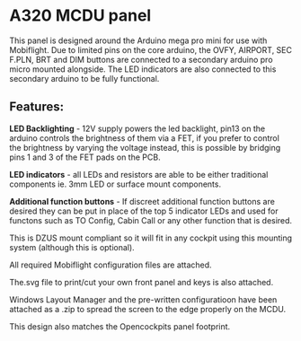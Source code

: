 # A320 MCDU panel

This panel is designed around the Arduino mega pro mini for 
use with Mobiflight. Due to limited pins on the core arduino, 
the OVFY, AIRPORT, SEC F.PLN, BRT and DIM buttons are 
connected to a secondary arduino pro micro mounted alongside.
The LED indicators are also connected to this secondary arduino
to be fully functional.

## Features:

**LED Backlighting** - 12V supply powers the led backlight, 
pin13 on the arduino controls the brightness of them via 
a FET, if you prefer to control the brightness by varying 
the voltage instead, this is possible by bridging pins 1 
and 3 of the FET pads on the PCB.

**LED indicators** - all LEDs and resistors are able to be 
either traditional components ie. 3mm LED or surface 
mount components.

**Additional function buttons** - If discreet additional 
function buttons are desired they can be put in place of
the top 5 indicator LEDs and used for functons such as 
TO Config, Cabin Call or any other function that is desired.

This is DZUS mount compliant so it will fit in any cockpit 
using this mounting system (although this is optional).

All required Mobiflight configuration files are attached.

The.svg file to print/cut your own front panel and keys is 
also attached.

Windows Layout Manager and the pre-written configuratioon 
have been attached as a .zip to spread the screen to the 
edge properly on the MCDU.

This design also matches the Opencockpits panel footprint.
